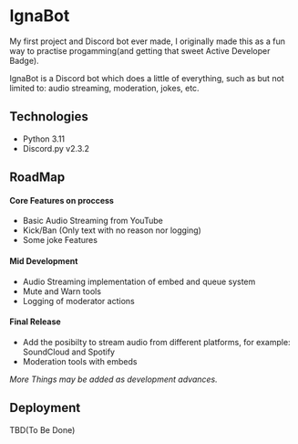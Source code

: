
# IgnaBot

My first project and Discord bot ever made, I originally made this as a fun way to practise progamming(and getting that sweet Active Developer Badge).

IgnaBot is a Discord bot which does a little of everything, such as but not limited to: audio streaming, moderation, jokes, etc.






## Technologies

- Python 3.11
- Discord.py v2.3.2

## RoadMap
#### Core Features on proccess 
- Basic Audio Streaming from YouTube
- Kick/Ban (Only text with no reason nor logging) 
- Some joke Features

#### Mid Development
- Audio Streaming implementation of embed and queue system
- Mute and Warn tools
- Logging of moderator actions

#### Final Release
- Add the posibilty to stream audio from different platforms, for example: SoundCloud and Spotify
- Moderation tools with embeds

*More Things may be added as development advances.* 
## Deployment

TBD(To Be Done)

